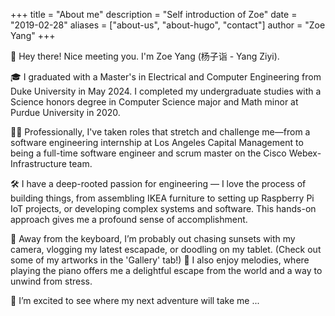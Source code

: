 +++
title = "About me"
description = "Self introduction of Zoe"
date = "2019-02-28"
aliases = ["about-us", "about-hugo", "contact"]
author = "Zoe Yang"
+++


🌟 Hey there! Nice meeting you. I'm Zoe Yang (杨子诣 - Yang Ziyi).

🎓 I graduated with a Master's in Electrical and Computer Engineering from Duke University in May 2024. I completed my undergraduate studies with a Science honors degree in Computer Science major and Math minor at Purdue University in 2020.

👩‍💻 Professionally, I've taken roles that stretch and challenge me—from a software engineering internship at Los Angeles Capital Management to being a full-time software engineer and scrum master on the Cisco Webex-Infrastructure team.


🛠️ I have a deep-rooted passion for engineering — I love the process of building things, from assembling IKEA furniture to setting up Raspberry Pi IoT projects, or developing complex systems and software. This hands-on approach gives me a profound sense of accomplishment.

🎨 Away from the keyboard, I’m probably out chasing sunsets with my camera, vlogging my latest escapade, or doodling on my tablet. (Check out some of my artworks in the 'Gallery' tab!) 🎹 I also enjoy melodies, where playing the piano offers me a delightful escape from the world and a way to unwind from stress. 

🚀 I’m excited to see where my next adventure will take me ...